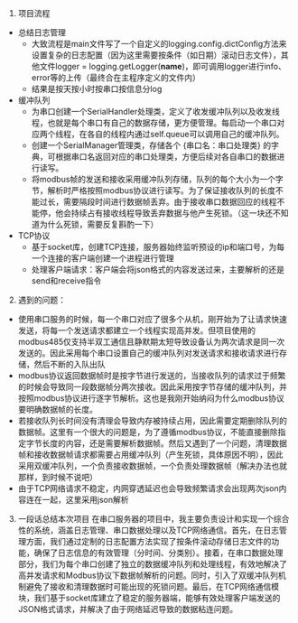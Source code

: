 1. 项目流程
- 总结日志管理
  - 大致流程是main文件写了一个自定义的logging.config.dictConfig方法来设置复杂的日志配置（因为这里需要按条件（如日期）滚动日志文件），其他文件logger = logging.getLogger(__name__)，即可调用logger进行info、error等的上传（最终合在主程序定义的文件内）
  - 结果是按天按小时按串口按信息分log
- 缓冲队列
  - 为串口创建一个SerialHandler处理类，定义了收发缓冲队列以及收发线程，也就是每个串口有自己的数据存储，更方便管理。每启动一个串口对应两个线程，在各自的线程内通过self.queue可以调用自己的缓冲队列。
  - 创建一个SerialManager管理类，存储各个 {串口名：串口处理类} 的字典，可根据串口名返回对应的串口处理类，方便后续对各自串口的数据进行读写。
  - 将modbus帧的发送和接收采用缓冲队列存储，队列的每个大小为一个字节，解析时严格按照modbus协议进行读写。为了保证接收队列的长度不能过长，需要隔段时间进行数据帧丢弃。由于接收串口数据回应的线程不能停，他会持续占有接收线程导致丢弃数据与他产生死锁。（这一块还不知道为什么死锁，需要反复斟酌一下）
- TCP协议
  - 基于socket库，创建TCP连接，服务器始终监听预设的ip和端口号，为每一个连接的客户端创建一个进程进行管理
  - 处理客户端请求：客户端会将json格式的内容发送过来，主要解析的还是send和receive指令

2. 遇到的问题：
- 使用串口服务的时候，每一个串口对应了很多个从机，刚开始为了让请求快速发送，将每一个发送请求都建立一个线程实现高并发。但项目使用的modbus485仅支持半双工通信且静默期太短导致设备认为两次请求是同一次发送的。因此采用每个串口设置自己的缓冲队列对发送请求和接收请求进行存储，然后不断的入队出队
- modbus协议返回数据帧时是按字节进行发送的，当接收队列的请求过于频繁的时候会导致同一段数据帧分两次接收。因此采用按字节存储的缓冲队列，并按照modbus协议进行逐字节解析。这也是我刚开始纳闷为什么modbus协议要明确数据帧的长度。
- 若接收队列长时间没有清理会导致内存被持续占用，因此需要定期删除队列的数据帧。这里有一个很大的问题是，为了遵循modbus协议，不能直接删除指定字节长度的内容，还是需要解析数据帧。然后又遇到了一个问题，清理数据帧和接收数据帧请求都需要占用缓冲队列（产生死锁，具体原因不明），因此采用双缓冲队列，一个负责接收数据帧，一个负责处理数据帧（解决办法也就那样，到时候不说吧）
- 由于TCP网络请求不稳定，内网穿透延迟也会导致频繁请求会出现两次json内容连在一起，这里采用json解析

3. 一段话总结本次项目
在串口服务器的项目中，我主要负责设计和实现一个综合性的系统，涵盖日志管理、串口数据处理以及TCP网络通信。首先，在日志管理方面，我们通过定制的日志配置方法实现了按条件滚动存储日志文件的功能，确保了日志信息的有效管理（分时间、分类别）。接着，在串口数据处理部分，我们为每个串口创建了独立的数据缓冲队列和处理线程，有效地解决了高并发请求和Modbus协议下数据帧解析的问题。同时，引入了双缓冲队列机制避免了接收和清理数据时可能出现的死锁问题。最后，在TCP网络通信模块，我们基于socket库建立了稳定的服务器端，能够有效处理客户端发送的JSON格式请求，并解决了由于网络延迟导致的数据粘连问题。
